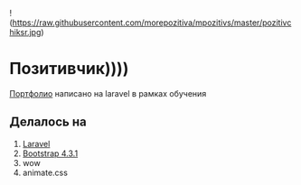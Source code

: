 !(https://raw.githubusercontent.com/morepozitiva/mpozitivs/master/pozitivchiksr.jpg)

# Позитивчик))))
[Портфолио](https://mpozitivs.herokuapp.com) написано на laravel в рамках обучения

## Делалось на 
1. [Laravel](https://laravel.ru)
2. [Bootstrap 4.3.1](https://getbootstrap.com)
3. wow
4. animate.css
